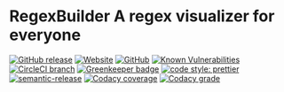 # RegexBuilder A regex visualizer for everyone

[![GitHub release](https://img.shields.io/github/release/nieleben/regexbuilder.svg?style=flat-square)](https://github.com/NieLeben/regexbuilder/releases/latest) [![Website](https://img.shields.io/website/https/regexbuilder.now.sh.svg?down_color=lightgey&down_message=offline&style=flat-square&up_color=blue&up_message=online)](https://regexbuilder.now.sh) [![GitHub](https://img.shields.io/github/license/NieLeben/regexbuilder.svg?style=flat-square)](https://github.com/NieLeben/regexbuilder/blob/master/LICENSE) [![Known Vulnerabilities](https://snyk.io/test/github/NieLeben/regexbuilder/badge.svg?targetFile=package.json&style=flat-square)](https://snyk.io/test/github/NieLeben/regexbuilder?targetFile=package.json) [![CircleCI branch](https://img.shields.io/circleci/project/github/NieLeben/regexbuilder/master.svg?style=flat-square)](https://circleci.com/gh/NieLeben/workflows/regexbuilder) [![Greenkeeper badge](https://badges.greenkeeper.io/NieLeben/regexbuilder.svg?style=flat-square)](https://greenkeeper.io/) [![code style: prettier](https://img.shields.io/badge/code_style-prettier-ff69b4.svg?style=flat-square)](https://github.com/prettier/prettier) [![semantic-release](https://img.shields.io/badge/%20%20%F0%9F%93%A6%F0%9F%9A%80-semantic--release-e10079.svg?style=flat-square)](https://github.com/semantic-release/semantic-release) [![Codacy coverage](https://img.shields.io/codacy/coverage/4d88c538b96141cbaf19838ed16cd821.svg?style=flat-square)](https://app.codacy.com/project/NieLeben/regexbuilder/dashboard) [![Codacy grade](https://img.shields.io/codacy/grade/4d88c538b96141cbaf19838ed16cd821.svg?style=flat-square)](https://app.codacy.com/project/NieLeben/regexbuilder/dashboard)
